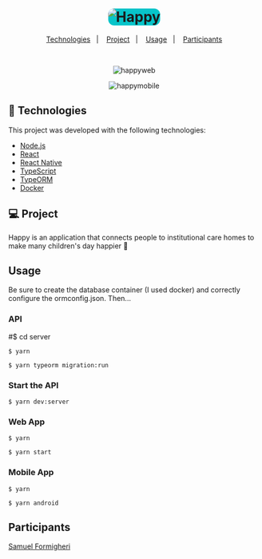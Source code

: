 <h1 align="center">
    <img alt="Happy" title="Happy" src="https://user-images.githubusercontent.com/62508848/96302086-88ef5d00-0fce-11eb-8560-7b8f9603adad.png" style="background-color:#07C4C9; border-radius: 12px;"/>
</h1>
 

<p align="center">
  <a href="#-tecnologias">Technologies</a>&nbsp;&nbsp;&nbsp;|&nbsp;&nbsp;&nbsp;
  <a href="#-projeto">Project</a>&nbsp;&nbsp;&nbsp;|&nbsp;&nbsp;&nbsp;
  <a href="#-usage">Usage</a>&nbsp;&nbsp;&nbsp;|&nbsp;&nbsp;&nbsp;
  <a href="#-participants">Participants</a>
</p>

<br>

<p align="center">
  <img alt="happyweb" title="happyweb" src="https://user-images.githubusercontent.com/62508848/96304316-44fe5700-0fd2-11eb-8671-7d242b01e051.gif" />
</p>

<p align="center">
  <img alt="happymobile" title="happymobile" src="https://user-images.githubusercontent.com/62508848/96303376-aa514880-0fd0-11eb-96f5-72d52e3d9a8f.gif" />
</p>

## 🚀 Technologies

This project was developed with the following technologies:

- [Node.js](https://nodejs.org/en/)
- [React](https://reactjs.org)
- [React Native](https://facebook.github.io/react-native/)
- [TypeScript](https://www.typescriptlang.org/)
- [TypeORM](https://typeorm.io/#/)
- [Docker](https://www.docker.com/)

## 💻 Project

Happy is an application that connects people to institutional care homes to make many children's day happier 💜

## Usage

Be sure to create the database container (I used docker) and correctly configure the ormconfig.json. 
Then...

 ### API
  #$ cd server

    $ yarn
  
    $ yarn typeorm migration:run
    
 ### Start the API
 
    $ yarn dev:server


 ### Web App
  
    $ yarn
    
    $ yarn start
    
 ### Mobile App
  
    $ yarn
    
    $ yarn android
   


## Participants

[Samuel Formigheri](https://github.com/SamuelFormigheri)
